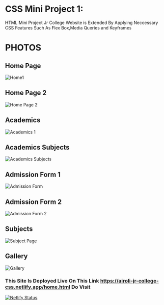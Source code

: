 # CSS Mini Project 1:

HTML Mini Project Jr College Website is Extended By Applying Neccessary CSS Features Such As Flex Box,Media Queries and Keyframes 

# PHOTOS

## Home Page

![Home1](https://user-images.githubusercontent.com/104457295/208041876-df84bf1a-66a8-497f-84f5-bb8d84578196.png)

## Home Page 2

![Home Page 2](https://user-images.githubusercontent.com/104457295/208041898-ee4d7b4b-42df-4bac-b3c5-69ff0310846e.png)

## Academics 

![Academics 1](https://user-images.githubusercontent.com/104457295/208041926-c7abe287-3a04-4a11-af78-d5d3c8b9617d.png)

## Academics Subjects

![Academics Subjects](https://user-images.githubusercontent.com/104457295/208041968-e184e6fb-299c-4be5-be55-7823d7ede341.png)

## Admission Form 1

![Admission Form](https://user-images.githubusercontent.com/104457295/208041982-042a3b61-50fb-4dd8-aa0e-85002f36ca21.png)

## Admission Form 2

![Admission Form 2](https://user-images.githubusercontent.com/104457295/208041996-fe8356da-8e9d-47b6-85d9-b5eac5d2ba8f.png)

## Subjects

![Subject Page](https://user-images.githubusercontent.com/104457295/208042038-5b86dec1-52f5-4d24-bda3-3554ada98ca1.png)

## Gallery

![Gallery](https://user-images.githubusercontent.com/104457295/208042058-6de81261-033d-43d1-b2c8-d72967c0e691.png)

### This Site Is Deployed Live On This Link https://airoli-jr-college-css.netlify.app/home.html Do Visit

[![Netlify Status](https://api.netlify.com/api/v1/badges/e4d724c5-01a0-4c80-9ef6-ce96654c6d9a/deploy-status)](https://app.netlify.com/sites/airoli-jr-college-css/deploys)

